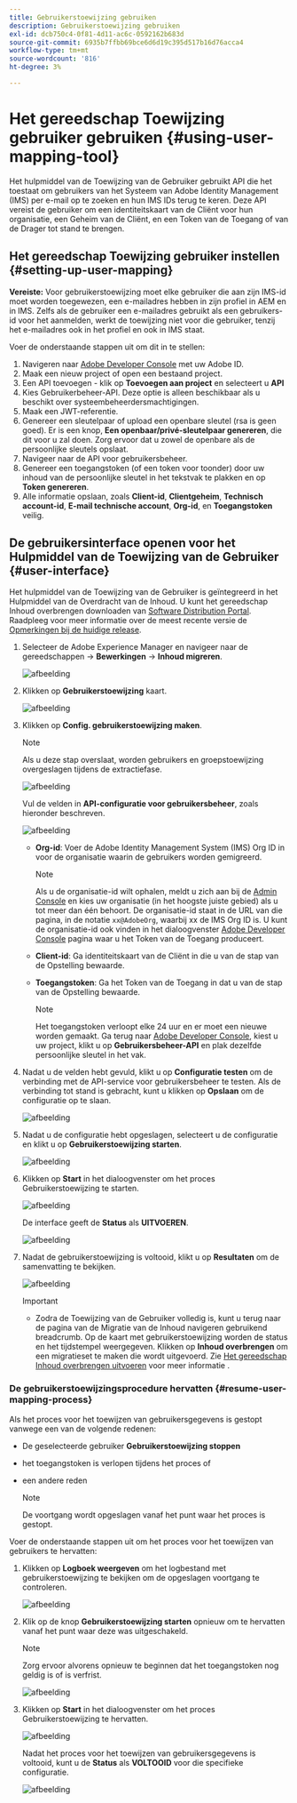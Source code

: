 ```yaml
---
title: Gebruikerstoewijzing gebruiken
description: Gebruikerstoewijzing gebruiken
exl-id: dcb750c4-0f81-4d11-ac6c-0592162b683d
source-git-commit: 6935b7ffbb69bce6d6d19c395d517b16d76acca4
workflow-type: tm+mt
source-wordcount: '816'
ht-degree: 3%

---
```


# Het gereedschap Toewijzing gebruiker gebruiken {#using-user-mapping-tool}

Het hulpmiddel van de Toewijzing van de Gebruiker gebruikt API die het toestaat om gebruikers van het Systeem van Adobe Identity Management (IMS) per e-mail op te zoeken en hun IMS IDs terug te keren. Deze API vereist de gebruiker om een identiteitskaart van de Cliënt voor hun organisatie, een Geheim van de Cliënt, en een Token van de Toegang of van de Drager tot stand te brengen.

## Het gereedschap Toewijzing gebruiker instellen {#setting-up-user-mapping}

**Vereiste:** Voor gebruikerstoewijzing moet elke gebruiker die aan zijn IMS-id moet worden toegewezen, een e-mailadres hebben in zijn profiel in AEM en in IMS.  Zelfs als de gebruiker een e-mailadres gebruikt als een gebruikers-id voor het aanmelden, werkt de toewijzing niet voor die gebruiker, tenzij het e-mailadres ook in het profiel en ook in IMS staat.

Voer de onderstaande stappen uit om dit in te stellen:

1. Navigeren naar [Adobe Developer Console](https://console.adobe.io) met uw Adobe ID.
1. Maak een nieuw project of open een bestaand project.
1. Een API toevoegen - klik op **Toevoegen aan project** en selecteert u **API**
1. Kies Gebruikerbeheer-API.  Deze optie is alleen beschikbaar als u beschikt over systeembeheerdersmachtigingen.
1. Maak een JWT-referentie.
1. Genereer een sleutelpaar of upload een openbare sleutel (rsa is geen goed).  Er is een knop, **Een openbaar/privé-sleutelpaar genereren**, die dit voor u zal doen.  Zorg ervoor dat u zowel de openbare als de persoonlijke sleutels opslaat.
1. Navigeer naar de API voor gebruikersbeheer.
1. Genereer een toegangstoken (of een token voor toonder) door uw inhoud van de persoonlijke sleutel in het tekstvak te plakken en op **Token genereren**.
1. Alle informatie opslaan, zoals **Client-id**, **Clientgeheim**, **Technisch account-id**, **E-mail technische account**, **Org-id**, en **Toegangstoken** veilig.

## De gebruikersinterface openen voor het Hulpmiddel van de Toewijzing van de Gebruiker {#user-interface}

Het hulpmiddel van de Toewijzing van de Gebruiker is geïntegreerd in het Hulpmiddel van de Overdracht van de Inhoud. U kunt het gereedschap Inhoud overbrengen downloaden van [Software Distribution Portal](https://experience.adobe.com/#/downloads/content/software-distribution/en/aemcloud.html). Raadpleeg voor meer informatie over de meest recente versie de [Opmerkingen bij de huidige release](/help/release-notes/release-notes-cloud/release-notes-current.md).

1. Selecteer de Adobe Experience Manager en navigeer naar de gereedschappen -> **Bewerkingen** -> **Inhoud migreren**.

   ![afbeelding](/help/journey-migration/content-transfer-tool/assets-user-mapping/user-mapping-access1.png)

1. Klikken op **Gebruikerstoewijzing** kaart.

   ![afbeelding](/help/journey-migration/content-transfer-tool/assets-user-mapping/user-mapping-access2.png)

1. Klikken op **Config. gebruikerstoewijzing maken**.

   >[!NOTE]
   >Als u deze stap overslaat, worden gebruikers en groepstoewijzing overgeslagen tijdens de extractiefase.

   ![afbeelding](/help/journey-migration/content-transfer-tool/assets-user-mapping/user-mapping-access5.png)

   Vul de velden in **API-configuratie voor gebruikersbeheer**, zoals hieronder beschreven.

   ![afbeelding](/help/journey-migration/content-transfer-tool/assets-user-mapping/user-mapping-access3.png)


   * **Org-id**: Voer de Adobe Identity Management System (IMS) Org ID in voor de organisatie waarin de gebruikers worden gemigreerd.

      >[!NOTE]
      >Als u de organisatie-id wilt ophalen, meldt u zich aan bij de [Admin Console](https://adminconsole.adobe.com/) en kies uw organisatie (in het hoogste juiste gebied) als u tot meer dan één behoort. De organisatie-id staat in de URL van die pagina, in de notatie `xx@AdobeOrg`, waarbij xx de IMS Org ID is.  U kunt de organisatie-id ook vinden in het dialoogvenster [Adobe Developer Console](https://console.adobe.io) pagina waar u het Token van de Toegang produceert.

   * **Client-id**: Ga identiteitskaart van de Cliënt in die u van de stap van de Opstelling bewaarde.

   * **Toegangstoken**: Ga het Token van de Toegang in dat u van de stap van de Opstelling bewaarde.

      >[!NOTE]
      >Het toegangstoken verloopt elke 24 uur en er moet een nieuwe worden gemaakt. Ga terug naar [Adobe Developer Console](https://console.adobe.io), kiest u uw project, klikt u op **Gebruikersbeheer-API** en plak dezelfde persoonlijke sleutel in het vak.

1. Nadat u de velden hebt gevuld, klikt u op **Configuratie testen** om de verbinding met de API-service voor gebruikersbeheer te testen. Als de verbinding tot stand is gebracht, kunt u klikken op **Opslaan** om de configuratie op te slaan.

   ![afbeelding](/help/journey-migration/content-transfer-tool/assets-user-mapping/user-mapping-access4.png)

1. Nadat u de configuratie hebt opgeslagen, selecteert u de configuratie en klikt u op **Gebruikerstoewijzing starten**.

   ![afbeelding](/help/journey-migration/content-transfer-tool/assets-user-mapping/user-mapping-landing4.png)

1. Klikken op **Start** in het dialoogvenster om het proces Gebruikerstoewijzing te starten.

   ![afbeelding](/help/journey-migration/content-transfer-tool/assets-user-mapping/resume-user-mapping3.png)

   De interface geeft de **Status** als **UITVOEREN**.

   ![afbeelding](/help/journey-migration/content-transfer-tool/assets-user-mapping/user-mapping-start1.png)


1. Nadat de gebruikerstoewijzing is voltooid, klikt u op **Resultaten** om de samenvatting te bekijken.

   ![afbeelding](/help/journey-migration/content-transfer-tool/assets-user-mapping/user-mapping-landing5.png)

   >[!IMPORTANT]
   >* Zodra de Toewijzing van de Gebruiker volledig is, kunt u terug naar de pagina van de Migratie van de Inhoud navigeren gebruikend breadcrumb. Op de kaart met gebruikerstoewijzing worden de status en het tijdstempel weergegeven. Klikken op **Inhoud overbrengen** om een migratieset te maken die wordt uitgevoerd. Zie [Het gereedschap Inhoud overbrengen uitvoeren](https://experienceleague.adobe.com/docs/experience-manager-cloud-service/moving/cloud-migration/content-transfer-tool/using-content-transfer-tool.html?lang=en#running-tool) voor meer informatie .


### De gebruikerstoewijzingsprocedure hervatten {#resume-user-mapping-process}

Als het proces voor het toewijzen van gebruikersgegevens is gestopt vanwege een van de volgende redenen:

* De geselecteerde gebruiker **Gebruikerstoewijzing stoppen**
* het toegangstoken is verlopen tijdens het proces of
* een andere reden

   >[!NOTE]
   >De voortgang wordt opgeslagen vanaf het punt waar het proces is gestopt.

Voer de onderstaande stappen uit om het proces voor het toewijzen van gebruikers te hervatten:

1. Klikken op **Logboek weergeven** om het logbestand met gebruikerstoewijzing te bekijken om de opgeslagen voortgang te controleren.

   ![afbeelding](/help/journey-migration/content-transfer-tool/assets-user-mapping/resume-user-mapping1.png)

1. Klik op de knop **Gebruikerstoewijzing starten** opnieuw om te hervatten vanaf het punt waar deze was uitgeschakeld.

   >[!NOTE]
   >Zorg ervoor alvorens opnieuw te beginnen dat het toegangstoken nog geldig is of is verfrist.

   ![afbeelding](/help/journey-migration/content-transfer-tool/assets-user-mapping/resume-user-mapping2.png)

1. Klikken op **Start** in het dialoogvenster om het proces Gebruikerstoewijzing te hervatten.

   ![afbeelding](/help/journey-migration/content-transfer-tool/assets-user-mapping/resume-user-mapping3.png)

   Nadat het proces voor het toewijzen van gebruikersgegevens is voltooid, kunt u de **Status** als **VOLTOOID** voor die specifieke configuratie.

   ![afbeelding](/help/journey-migration/content-transfer-tool/assets-user-mapping/resume-user-mapping4.png)

